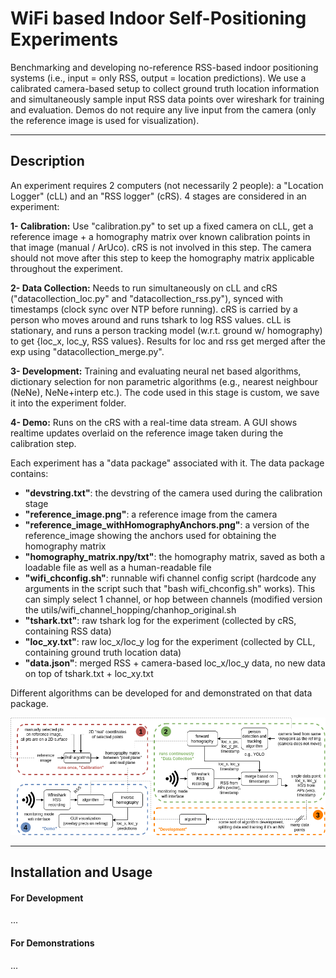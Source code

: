 # WiFi based Indoor Self-Positioning Experiments

Benchmarking and developing no-reference RSS-based indoor positioning systems (i.e., input = only RSS, output = location predictions). We use a calibrated camera-based setup to collect ground truth location information and simultaneously sample input RSS data points over wireshark for training and evaluation. Demos do not require any live input from the camera (only the reference image is used for visualization). 

--- 
## Description

An experiment requires 2 computers (not necessarily 2 people): a "Location Logger" (cLL) and an "RSS logger" (cRS). 4 stages are considered in an experiment:

**1- Calibration:** Use "calibration.py" to set up a fixed camera on cLL, get a reference image + a homography matrix over known calibration points in that image (manual / ArUco). cRS is not involved in this step. The camera should not move after this step to keep the homography matrix applicable throughout the experiment.

**2- Data Collection:** Needs to run simultaneously on cLL and cRS ("datacollection_loc.py" and "datacollection_rss.py"), synced with timestamps (clock sync over NTP before running). cRS is carried by a person who moves around and runs tshark to log RSS values. cLL is stationary, and runs a person tracking model (w.r.t. ground w/ homography) to get {loc_x, loc_y, RSS values}. Results for loc and rss get merged after the exp using "datacollection_merge.py".

**3- Development:** Training and evaluating neural net based algorithms, dictionary selection for non parametric algorithms (e.g., nearest neighbour (NeNe), NeNe+interp etc.). The code used in this stage is custom, we save it into the experiment folder.

**4- Demo:** Runs on the cRS with a real-time data stream. A GUI shows realtime updates overlaid on the reference image taken during the calibration step.

Each experiment has a "data package" associated with it. The data package contains:

- **"devstring.txt"**: the devstring of the camera used during the calibration stage
- **"reference_image.png"**: a reference image from the camera
- **"reference_image_withHomographyAnchors.png"**: a version of the reference_image showing the anchors used for obtaining the homography matrix
- **"homography_matrix.npy/txt"**: the homography matrix, saved as both a loadable file as well as a human-readable file
- **"wifi_chconfig.sh"**: runnable wifi channel config script (hardcode any arguments in the script such that "bash wifi_chconfig.sh" works). This can simply select 1 channel, or hop between channels (modified version the utils/wifi_channel_hopping/chanhop_original.sh  
- **"tshark.txt"**: raw tshark log for the experiment (collected by cRS, containing RSS data)
- **"loc_xy.txt"**: raw loc_x/loc_y log for the experiment (collected by CLL, containing ground truth location data)
- **"data.json"**: merged RSS + camera-based loc_x/loc_y data, no new data on top of tshark.txt + loc_xy.txt

Different algorithms can be developed for and demonstrated on that data package.

![System Diagram](docs/drawings/system.png)


---

## Installation and Usage

#### For Development
...

#### For Demonstrations
...


